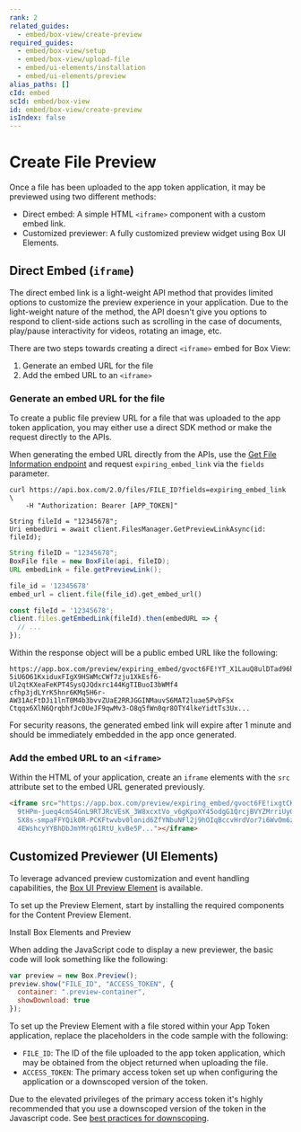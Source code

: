 ```yaml
---
rank: 2
related_guides:
  - embed/box-view/create-preview
required_guides:
  - embed/box-view/setup
  - embed/box-view/upload-file
  - embed/ui-elements/installation
  - embed/ui-elements/preview
alias_paths: []
cId: embed
scId: embed/box-view
id: embed/box-view/create-preview
isIndex: false
---
```


# Create File Preview

Once a file has been uploaded to the app token application, it may be previewed
using two different methods:

* Direct embed: A simple HTML `<iframe>` component with a custom embed link.
* Customized previewer: A fully customized preview widget using Box UI Elements.

## Direct Embed (`iframe`)

The direct embed link is a light-weight API method that provides limited
options to customize the preview experience in your application. Due to the
light-weight nature of the method, the API doesn't give you options to respond
to client-side actions such as scrolling in the case of documents, play/pause
interactivity for videos, rotating an image, etc.

There are two steps towards creating a direct `<iframe>` embed for Box View:

1. Generate an embed URL for the file
2. Add the embed URL to an `<iframe>`

### Generate an embed URL for the file

To create a public file preview URL for a file that was uploaded to the app
token application, you may either use a direct SDK method or make the request
directly to the APIs.

<Message type='notice'>

When generating the embed URL directly from the APIs, use the
[Get File Information endpoint](e://get_files_id) and request
`expiring_embed_link` via the `fields` parameter.

</Message>

<Tabs>

<Tab title='cURL'>

```curl
curl https://api.box.com/2.0/files/FILE_ID?fields=expiring_embed_link \
    -H "Authorization: Bearer [APP_TOKEN]"
```

</Tab>
<Tab title='.NET'>

```dotnet
String fileId = "12345678";
Uri embedUri = await client.FilesManager.GetPreviewLinkAsync(id: fileId);
```

</Tab>
<Tab title='Java'>

```java
String fileID = "12345678";
BoxFile file = new BoxFile(api, fileID);
URL embedLink = file.getPreviewLink();
```

</Tab>
<Tab title='Python'>

```python
file_id = '12345678'
embed_url = client.file(file_id).get_embed_url()
```

</Tab>
<Tab title='Node'>

```js
const fileId = '12345678';
client.files.getEmbedLink(fileId).then(embedURL => {
  // ...
});
```

</Tab>

</Tabs>

Within the response object will be a public embed URL like the following:

```shell
https://app.box.com/preview/expiring_embed/gvoct6FE!YT_X1LauQ8ulDTad96hTl9xLCRYJ
5iU6O61KxiduxFIgX9HSWMcCWf7zju1XkEsf6-Ul2qtKXeaFeKPT4SysQJQdxrc144KgTIBuoI3bWMf4
cfhp3jdLYrK5hnr6KMq5H6r-AW31AcFtDJi1lnT0M4b3bvvZUaE2RRJGGINMauvS6MAT2luae5PvbFSx
Ctqqx6XlN6QrqbhfJc0UeJF9qwMv3-O8q5fWn0qr8OTY4lkeYidtTs3Ux...
```

<Message type='warning'>

For security reasons, the generated embed link will expire after 1 minute and
should be immediately embedded in the app once generated.

</Message>

### Add the embed URL to an `<iframe>`

Within the HTML of your application, create an `iframe` elements with the `src`
attribute set to the embed URL generated previously.

```html
<iframe src="https://app.box.com/preview/expiring_embed/gvoct6FE!ixgtCKQAziW
  9tHPm-jueq4cmS4GnL9RTJRcVEsK_3W8xcxtVo_v6gKpoXY45odgG1QrcjBVYZMrriUyGvcoSM
  SX8s-smpaFFYQik0R-PCKFtwvbv0lonid6ZfYNbuNFl2j9hOIqBccvHrdVor7i6WvOm6zELzTY
  4EWshcyYYBhDbJmYMrq61RtU_kvBe5P..."></iframe>
```

## Customized Previewer (UI Elements)

To leverage advanced preview customization and event handling capabilities, the
[Box UI Preview Element](guide://embed/ui-elements/preview/) is available.

To set up the Preview Element, start by installing the required components for
the Content Preview Element.

<CTA to='guide://embed/ui-elements/installation'>
Install Box Elements and Preview

</CTA>

When adding the JavaScript code to display a new previewer, the basic code will
look something like the following:

```js
var preview = new Box.Preview();
preview.show("FILE_ID", "ACCESS_TOKEN", {
  container: ".preview-container",
  showDownload: true
});
```

To set up the Preview Element with a file stored within your App Token
application, replace the placeholders in the code sample with the following:

* `FILE_ID`: The ID of the file uploaded to the app token application, which may
be obtained from the object returned when uploading the file.
* `ACCESS_TOKEN`: The primary access token set up when configuring the
application or a downscoped version of the token.

<Message type='warning'>

Due to the elevated privileges of the primary access token it's highly
recommended that you use a downscoped version of the token in the Javascript
code. See
[best practices for downscoping](guide://embed/box-view/best-practices#use-downscoped-tokens).

</Message>
